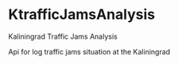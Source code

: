 # KtrafficJamsAnalysis
Kaliningrad Traffic Jams Analysis

Api for log traffic jams situation at the Kaliningrad
